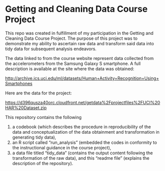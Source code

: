# Getting and Cleaning Data Course Project

This repo was created in fulfillment of my participation in the Getting and Cleaning Data Course Project. The purpose of this project was to demonstrate my ability to ascertain raw data and transform said data into tidy data for subsequent analysis endeavors. 

The data linked to from the course website represent data collected from the accelerometers from the Samsung Galaxy S smartphone. A full description is available at the site where the data was obtained:

http://archive.ics.uci.edu/ml/datasets/Human+Activity+Recognition+Using+Smartphones 

Here are the data for the project:

https://d396qusza40orc.cloudfront.net/getdata%2Fprojectfiles%2FUCI%20HAR%20Dataset.zip  

This repository contains the following 
   1.	a codebook (which describes the procedure in reproducibility of the data and conceptualization of the data obtainment and transformation in generating tidy data), 
   2.	an R script called “run_analysis” (embedded the codes in conformity to the instructional guidance in the course project), 
   3.	a data file titled “tidy_data” (contains the output content following the transformation of the raw data), and this “readme file” (explains the description of the       repository). 
